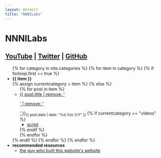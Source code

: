 ```yaml
---
layout: default
title: "NNNILabs"
---
```

<link rel="stylesheet" href="{{ "/assets/css/index.css" | relative_url }}">

# NNNILabs

## [YouTube](https://youtube.com/@NNNILabs) | [Twitter](https://twitter.com/NNNILabs) | [GitHub](https://github.com/NNNILabs)

<span id="dropcap"></span>

<div id="categories">
<ul>
	{% for category in site.categories %}
		{% for item in category %}
			{% if forloop.first == true %}
				<li id={{ item }}><b>{{ item }}</b>
				<div class="border"></div>
				{% assign currentcategory = item %}
			{% else %}
				<ul class="posts">
					<div class="border"></div>
					{% for post in item %}
					<li><a href="{{ post.url }}">{{ post.title | remove: '<p>' | remove: '</p>' }}</a><sub>{{ post.date | date: "%d.%m.%Y" }}</sub>
						<!-- no clue why i can't just use "item" here -->
						{% if currentcategory == "videos" %}	
						<ul><div class="border"></div><li><a href='{{ "/scripts/" | append: post.title | append: ".txt" | relative_url }}'>script</a></li></ul>
						{% endif %}
					</li>
					{% endfor %}
				</ul>
				</li>
			{% endif %}
		{% endfor %}
	{% endfor %}
	<li id="rr"><b>recommended resources</b>
	<ul>
		<div class="border"></div>
		<li><a href="https://skaytacium.com">the guy who built this website's website</a></li>
	</ul>
	</li>
</ul>
</div>